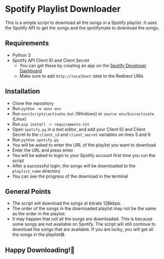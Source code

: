 # Spotify Playlist Downloader
This is a simple script to download all the songs in a Spotify playlist. It uses the Spotify API to get the songs and the spotifymate to download the songs.

## Requirements
* Python 3
* Spotify API Client ID and Client Secret 
    - You can get these by creating an app on the [Spotify Developer Dashboard](https://developer.spotify.com/dashboard/applications)
    - Make sure to add `http://localhost:8888` to the Redirect URIs
    
## Installation
* Clone the repository
* Run `python -m venv env`
* Run `env\Scripts\activate.bat` (Windows) or `source env/bin/activate` (Linux)
* Run `pip install -r requirements.txt`
* Open `spotify.py` in a text editor, and add your Client ID and Client Secret to the `client_id` and `client_secret` variables on lines 5 and 6
* Run `python spotify.py`
* You will be asked to enter the URL of the playlist you want to download
* Enter the URL and press enter
* You will be asked to login to your Spotify account first time you run the script
* After a successful login, the songs will be downloaded to the `playlist_name` directory
* You can see the progress of the download in the terminal

## General Points
* The script will download the songs at bitrate 128kbps.
* The order of the songs in the downloaded playlist may not be the same as the order in the playlist.
* It may happen that not all the songs are downloaded. This is because some songs are not available on Spotify. The script will still continue to download the songs that are available. If you are lucky, you will get all the songs in the playlist😅.

## Happy Downloading!🎉


